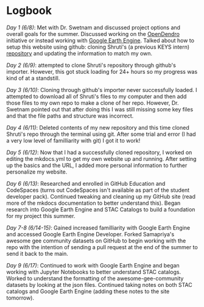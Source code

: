 # Logbook


*Day 1 (6/8)*: Met with Dr. Swetnam and discussed project options and overall goals for the summer. Discussed working on the [OpenDendro](https://opendendro.org/) initiative or instead working with [Google Earth Engine](https://earthengine.google.com/). Talked about how to setup this website using github: cloning Shruti's (a previous KEYS intern) [repository](https://github.com/shrutir11/KEYS) and updating the information to match my own. 

*Day 2 (6/9)*: attempted to clone Shruti's repository through github's importer. However, this got stuck loading for 24+ hours so my progress was kind of at a standstill.

*Day 3 (6/10)*: Cloning through github's importer never successfully loaded. I attempted to download all of Shruti's files to my computer and then add those files to my own repo to make a clone of her repo. However, Dr. Swetnam pointed out that after doing this I was still missing some key files and that the file paths and structure was incorrect.

*Day 4 (6/11)*: Deleted contents of my new repository and this time cloned Shruti's repo through the terminal using git. After some trial and error (I had a very low level of familliarity with git) I got it to work! 

*Day 5 (6/12)*: Now that I had a successfully cloned repository, I worked on editing the mkdocs.yml to get my own website up and running. After setting up the basics and the URL, I added more personal information to further personalize my website. 

*Day 6 (6/13)*: Researched and enrolled in GitHub Education and CodeSpaces (turns out CodeSpaces isn't available as part of the student developer pack). Continued tweaking and cleaning up my GitHub site (read more of the mkdocs documentation to better understand this). Began research into Google Earth Engine and STAC Catalogs to build a foundation for my project this summer. 

*Day 7-8 (6/14-15)*: Gained increased familliarity with Google Earth Engine and accessed Google Earth Engine Developer. Forked Samapriya's awesome gee community datasets on GitHub to begin working with the repo with the intention of sending a pull request at the end of the summer to send it back to the main. 

*Day 9 (6/17)*: Continued to work with Google Earth Engine and began working with Jupyter Notebooks to better understand STAC catalogs. Worked to understand the formatting of the awesome-gee-community datasets by looking at the json files. Continued taking notes on both STAC catalogs and Google Earth Engine (adding these notes to the site tomorrow). 
